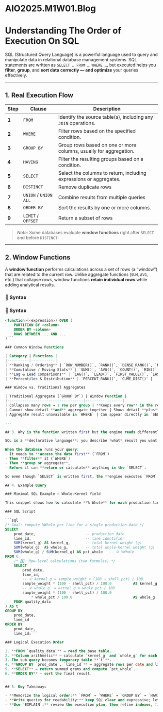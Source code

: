 # AIO2025.M1W01.Blog


# Understanding The Order of Execution On SQL


SQL (Structured Query Language) is a powerful language used to query and manipulate data in relational database management systems. SQL statements are written as `SELECT … FROM … WHERE …`, but executed helps you **filter**, **group**, and **sort data correctly — and optimize** your queries effectively.

---

## 1. Real Execution Flow

| Step | Clause | Description |
|------|-------------------------|----------------------------------------------|
| **1** | `FROM` | Identify the source table(s), including any `JOIN` operations. |
| **2** | `WHERE` | Filter rows based on the specified condition. |
| **3** | `GROUP BY` | Group rows based on one or more columns, usually for aggregation. |
| **4** | `HAVING` | Filter the resulting groups based on a condition. |
| **5** | `SELECT` | Select the columns to return, including expressions or aggregates. |
| **6** | `DISTINCT` | Remove duplicate rows |
| **7** | `UNION` / `UNION ALL` | Combine results from multiple queries |
| **8** | `ORDER BY` | Sort the results by one or more columns. |
| **9** | `LIMIT` / `OFFSET` | Return a subset of rows |

> *Note*: Some databases evaluate **window functions** right after `SELECT` and before `DISTINCT`.

---


## 2. Window Functions

A **window function** performs calculations across a set of rows (a “window”) that are related to the current row. Unlike aggregate functions (`SUM`, `AVG`, etc.) that collapse rows, window functions **retain individual rows** while adding analytical results.
### 🔹 Syntax
### 🔹 Syntax
```sql
<function>(<expression>) OVER (
    PARTITION BY <column>
    ORDER BY <column>
    ROWS BETWEEN ... AND ...
)```

### Common Window Functions

| Category | Functions |
|----------|-----------|
| **Ranking / Ordering** | `ROW_NUMBER()`, `RANK()`, `DENSE_RANK()`, `NTILE()` |
| **Cumulative / Moving Stats** | `SUM()`, `AVG()`, `COUNT()`, `MIN()`, `MAX()` … with `OVER (…)` |
| **Lag & Lead Comparisons** | `LAG()`, `LEAD()`, `FIRST_VALUE()`, `LAST_VALUE()` |
| **Percentiles & Distribution** | `PERCENT_RANK()`, `CUME_DIST()` |

### Window vs. Traditional Aggregates

| Traditional Aggregate (`GROUP BY`) | Window Function |
|-----------------------------------|-----------------|
| Collapses many rows → 1 row per group | **Keeps every row** in the result set |
| Cannot show detail **and** aggregate together | Shows detail **plus** aggregated values side-by-side |
| Aggregate result unavailable in `WHERE` | Can appear directly in `SELECT`, `ORDER BY`, `HAVING` |

---

## 3. Why is the function written first but the engine reads differently?

SQL is a **declarative language**: you describe *what* result you want, not *how* to compute it.

When the database runs your query:
- It needs to **access the data first** (`FROM`)  
- Then **filter** it (`WHERE`)  
- Then **group or aggregate**,  
- Before it can **return or calculate** anything in the `SELECT`.

So even though `SELECT` is written first, the **engine executes `FROM` first** under the hood.

## 4. Example Query

### Minimal SQL Example – Whole‐Kernel Yield 

This snippet shows how to calculate **% Whole** for each production line on a given day using just two arithmetic formulas and the basic SQL clauses covered in class.

### SQL Script

```sql
/* Goal: compute %Whole per line for a single production date */
SELECT
    prod_date,                       -- production date
    line_id,                         -- line identifier
    SUM(kernel_g) AS kernel_g,       -- total kernel weight (g)
    SUM(whole_g)  AS whole_g,        -- total whole-kernel weight (g)
    SUM(whole_g) / SUM(kernel_g) AS pct_whole   -- ③ %Whole
FROM (
    /* 1️⃣  Row-level calculations (two formulas) */
    SELECT
        prod_date,
        line_id,
        -- ① kernel_g = sample_weight × (100 − shell_pct) / 100
        sample_weight * (100 - shell_pct) / 100.0          AS kernel_g,
        -- ② whole_g  = kernel_g × whole_pct / 100
        sample_weight * (100 - shell_pct) / 100.0
            * whole_pct / 100.0                            AS whole_g
    FROM quality_data
) AS t
GROUP BY
    prod_date,
    line_id
ORDER BY
    prod_date,
    line_id;```

### Logical Execution Order

1. **FROM `quality_data`** – read the base table.  
2. **Column arithmetic** – calculate `kernel_g` and `whole_g` for each row (two formulas).  
3. The sub-query becomes temporary table **`t`**.  
4. **GROUP BY `prod_date`, `line_id`** – aggregate rows per date and line.  
5. **SELECT** – return summed grams and compute `pct_whole`.  
6. **ORDER BY** – sort the final result.


## 5. Key Takeaways

- **Memorize the logical order:** `FROM` → `WHERE` → `GROUP BY` → `HAVING` → `SELECT` → `ORDER BY` → `LIMIT`.
- **Write queries for readability:** keep SQL clear and expressive; let the query optimizer decide the actual execution path.
- **Use `EXPLAIN`:** review the execution plan, then refine indexes, filters, and column lists for leaner, faster queries.

